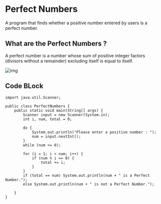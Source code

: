 # Perfect Numbers
 A program that finds whether a positive number entered by users is a perfect number.

## What are the Perfect Numbers ?
A perfect number is a number whose sum of positive integer factors (divisors without a remainder) excluding itself is equal to itself.

![img](https://wikimedia.org/api/rest_v1/media/math/render/svg/54ba0eb88722c61bf7d3b5f43693e9d70e588b89)

## Code BLock

```
import java.util.Scanner;

public class PerfectNumbers {
    public static void main(String[] args) {
        Scanner input = new Scanner(System.in);
        int i, num, total = 0;

        do {
            System.out.println("Please enter a positive number : ");
            num = input.nextInt();
        }
        while (num <= 0);

        for (i = 1; i < num; i++) {
            if (num % i == 0) {
                total += i;
            }
        }
        if (total == num) System.out.println(num + " is a Perfect Number.");
        else System.out.println(num + " is not a Perfect Number.");

    }
}


```
